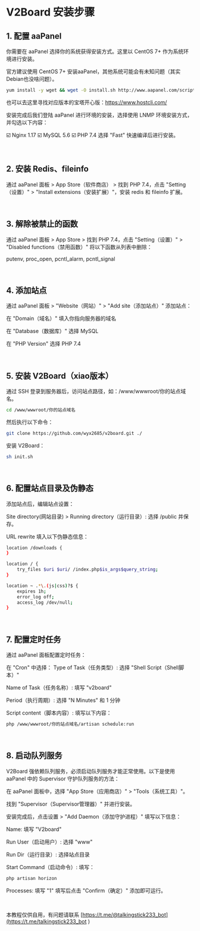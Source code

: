 # V2Board 安装步骤

## 1. 配置 aaPanel

你需要在 aaPanel 选择你的系统获得安装方式。这里以 CentOS 7+ 作为系统环境进行安装。

官方建议使用 CentOS 7+ 安装aaPanel，其他系统可能会有未知问题（其实Debian也没啥问题）。

```bash
yum install -y wget && wget -O install.sh http://www.aapanel.com/script/install_6.0_en.sh && bash install.sh
```
也可以去这里寻找对应版本的宝塔开心版：https://www.hostcli.com/

安装完成后我们登陆 aaPanel 进行环境的安装，选择使用 LNMP 环境安装方式，并勾选以下内容：

☑️ Nginx 1.17
☑️ MySQL 5.6
☑️ PHP 7.4
选择 "Fast" 快速编译后进行安装。

<br>

## 2. 安装 Redis、fileinfo
通过 aaPanel 面板 > App Store（软件商店） > 找到 PHP 7.4，点击 "Setting（设置）" > "Install extensions（安装扩展）"，安装 redis 和 fileinfo 扩展。

<br>

## 3. 解除被禁止的函数
通过 aaPanel 面板 > App Store > 找到 PHP 7.4，点击 "Setting（设置）" > "Disabled functions（禁用函数）" 将以下函数从列表中删除：

putenv, proc_open, pcntl_alarm, pcntl_signal


<br>

## 4. 添加站点
通过 aaPanel 面板 > "Website（网站）" > "Add site（添加站点）" 添加站点：

在 "Domain（域名）" 填入你指向服务器的域名

在 "Database（数据库）" 选择 MySQL

在 "PHP Version" 选择 PHP 7.4


<br>

## 5. 安装 V2Board（xiao版本）
通过 SSH 登录到服务器后，访问站点路径，如：/www/wwwroot/你的站点域名。
```bash
cd /www/wwwroot/你的站点域名
```

然后执行以下命令：
```bash
git clone https://github.com/wyx2685/v2board.git ./
```

安装 V2Board：

```bash
sh init.sh
```

<br>

## 6. 配置站点目录及伪静态
添加站点后，编辑站点设置：

Site directory(网站目录) > Running directory（运行目录）: 选择 /public 并保存。

URL rewrite 填入以下伪静态信息：
```bash
location /downloads {
}

location / {  
    try_files $uri $uri/ /index.php$is_args$query_string;  
}

location ~ .*\.(js|css)?$ {
    expires 1h;
    error_log off;
    access_log /dev/null; 
}

```

<br>

## 7. 配置定时任务
通过 aaPanel 面板配置定时任务：

在 "Cron" 中选择：
Type of Task（任务类型）: 选择 "Shell Script（Shell脚本）"

Name of Task（任务名称）: 填写 "v2board"

Period（执行周期）: 选择 "N Minutes" 和 1 分钟

Script content（脚本内容）: 填写以下内容：

```bash
php /www/wwwroot/你的站点域名/artisan schedule:run
```

<br>

## 8. 启动队列服务
V2Board 强依赖队列服务，必须启动队列服务才能正常使用。以下是使用 aaPanel 中的 Supervisor 守护队列服务的方法：

在 aaPanel 面板中，选择 "App Store（应用商店）" > "Tools（系统工具）"。

找到 "Supervisor（Supervisor管理器）" 并进行安装。

安装完成后，点击设置 > "Add Daemon（添加守护进程）" 填写以下信息：

Name: 填写 "V2board"

Run User（启动用户）: 选择 "www"

Run Dir（运行目录）: 选择站点目录

Start Command（启动命令）: 填写：


```bash
php artisan horizon
```

Processes: 填写 "1"
填写后点击 "Confirm（确定）" 添加即可运行。

<br>

本教程仅供自用，有问题请联系 [https://t.me/@talkingstick233_bot](https://t.me/talkingstick233_bot
)


